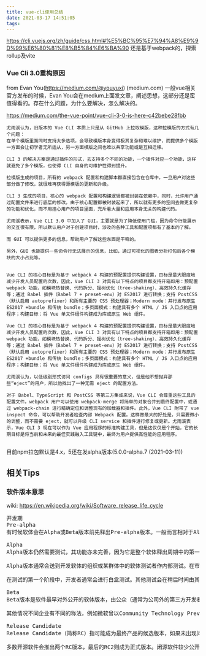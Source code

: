 ```yaml
---
title: vue-cli使用总结
date: 2021-03-17 14:51:05
tags:
---
```

https://cli.vuejs.org/zh/guide/css.html#%E5%BC%95%E7%94%A8%E9%9D%99%E6%80%81%E8%B5%84%E6%BA%90
还是基于webpack的，探索rollup及vite

### Vue Cli 3.0重构原因
from Evan You(https://medium.com/@youyuxi)
(medium.com)
一般vue相关官方发布的时候，Evan You会在medium上面发文章，阐述思想，这部分还是蛮值得看的。存在什么问题，为什么要解决，怎么解决的。

https://medium.com/the-vue-point/vue-cli-3-0-is-here-c42bebe28fbb
```
尤雨溪认为，旧版本的 Vue CLI 本质上只是从 GitHub 上拉取模版，这种拉模版的方式有几个问题：
在单个模版里面同时支持太多选项，会导致模版本身变得极其复杂和难以维护，而提供多个模版一方面会让初学者无所适从，另一方面模版之间也难以共享功能或是互相迁移。

CLI 3 的解决方案是通过插件的形式，去支持多个不同的功能，一个插件对应一个功能，这样就避免了多个模版，也使得 CLI 自身的可维护性得到提升。

拉模版生成的项目，所有的 webpack 配置和构建脚本都直接包含在仓库中，一旦用户对这些部分做了修改，就很难再获得源模版的更新和升级。

CLI 3 生成的项目，核心的 webpack 配置和构建逻辑都被封装在依赖中，同时，允许用户通过配置文件来进行底层的修改。由于核心配置都被封装起来了，所以就有更多的空间去做更复杂的功能和优化，而不用担心用户的项目里面，充斥着大量和应用本身无关的构建代码。

尤雨溪表示，Vue CLI 3.0 中加入了 GUI，主要就是为了降低使用门槛，因为命令行能展示的交互很有限，所以默认用户对于创建项目时，涉及的各种工具和配置项都有了基本的了解。

而 GUI 可以提供更多的信息，帮助用户了解这些东西是干嘛的。

另外，GUI 也能提供一些命令行无法展示的信息，比如，通过可视化的图表分析打包后各个模块的大小占比等。


Vue CLI 的核心目标是为基于 webpack 4 构建的预配置提供构建设置，目标是最大限度地减少开发人员配置的次数，因此，Vue CLI 3 对具有以下特点的项目都支持开箱即用：预配置 webpack 功能，如模块热替换、代码拆分、摇树优化（tree-shaking）、高效持久化缓存等；通过 Babel 插件（Babel 7 + preset-env）对 ES2017 进行转换；支持 PostCSS（默认启用 autoprefixer）和所有主要的 CSS 预处理器；Modern mode：并行发布原生 ES2017 +bundle 和传统 bundle；多页面模式：构建具有多个 HTML / JS 入口点的应用程序；构建目标：将 Vue 单文件组件构建成为库或原生 Web 组件。

Vue CLI 的核心目标是为基于 webpack 4 构建的预配置提供构建设置，目标是最大限度地减少开发人员配置的次数，因此，Vue CLI 3 对具有以下特点的项目都支持开箱即用：预配置 webpack 功能，如模块热替换、代码拆分、摇树优化（tree-shaking）、高效持久化缓存等；通过 Babel 插件（Babel 7 + preset-env）对 ES2017 进行转换；支持 PostCSS（默认启用 autoprefixer）和所有主要的 CSS 预处理器；Modern mode：并行发布原生 ES2017 +bundle 和传统 bundle；多页面模式：构建具有多个 HTML / JS 入口点的应用程序；构建目标：将 Vue 单文件组件构建成为库或原生 Web 组件。

尤雨溪认为，以低级别形式访问 configs 具有很重要的意义，但是他不想抛弃那些“eject”的用户，所以他找出了一种无需 eject 的配置方法。

对于 Babel、TypeScript 和 PostCSS 等第三方集成来说，Vue CLI 会尊重这些工具的配置文件。webpack 用户可以使用 webpack-merge 将简单的对象合并到最终配置中，或通过 webpack-chain 进行精确定位和调整现有的加载器和插件。此外，Vue CLI 附带了 vue inspect 命令，可以帮助开发者检查内部 Webpack 配置。这样做最大的好处是，只需要微小的调整，而不需要 eject，就可以升级 CLI service 和插件进行修复或更新。尤雨溪表示，Vue CLI 3 现在可以作为 Vue 应用程序的标准构建工具，但是这仅仅是个开始，它的长期目标是将当前和未来的最佳实践融入工具链中，最终为用户提供高性能的应用程序。


```

目前npm拉包默认是4.x，5还在发alpha版本(5.0.0-alpha.7 (2021-03-11))



## 相关Tips
### 软件版本意思
wiki:
https://en.wikipedia.org/wiki/Software_release_life_cycle

<pre>
开发期
Pre-alpha
有时候软体会在Alpha或Beta版本前先释出Pre-alpha版本。一般而言相对于Alpha或Beta版本，Pre-alpha版本是一个功能不完整的版本。

Alpha
Alpha版本仍然需要测试，其功能亦未完善，因为它是整个软体释出周期中的第一个阶段，所以它的名称是「Alpha」，希腊字母中的第一个字母「α」。

Alpha版本通常会送到开发软体的组织或某群体中的软体测试者作内部测试。在市场上，越来越多公司会邀请外部客户或合作伙伴参与其测试。这令软体在此阶段有更大的可用性测试。

在测试的第一个阶段中，开发者通常会进行白盒测试。其他测试会在稍后时间由其他测试团体以黑盒或灰盒技术进行，不过有时会同时进行。

Beta
Beta版本是软件最早对外公开的软体版本，由公众（通常为公司外的第三方开发者和业馀玩家）参与测试。 因为是Alpha的下一个阶段，所以为希腊字母的第二个字Beta (β)。 一般来说，Beta包含所有功能，但可能有一些已知问题和较轻微的程序错误（BUG），要进行除错（debug）。Beta版本的测试者通常是开发软体的组织的客户，他们会以免费或优惠价钱得到软体。Beta版本亦作为测试产品的支援和市场反应等。

其他情况不同企业有不同的称法，例如微软曾以Community Technology Preview（简称CTP，中文称为「社群技术预览」）为发佈软体的测试版本之一，微软将这个阶段的软体散佈给有需要先行试用的使用者或厂商，并收集这些人的使用经验，以便作为进一步修正软体的参考。

Release Candidate
Release Candidate（简称RC）指可能成为最终产品的候选版本，如果未出现问题则可释出成为正式版本。在此阶段的产品通常包含所有功能、或接近完整，亦不会出现严重问题。

多数开源软件会推出两个RC版本，最后的RC2则成为正式版本。闭源软件较少公开使用，微软公司在Windows 7上应用此名称。苹果公司把在这阶段的产品称为「Golden Master Candidate」（简称GM Candidate），而最后的GM即成为正式版本。
</pre>